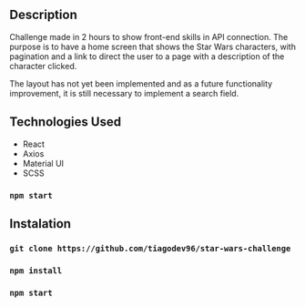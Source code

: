 ## Description

Challenge made in 2 hours to show front-end skills in API connection. The purpose is to have a home screen that shows the Star Wars characters, with pagination and a link to direct the user to a page with a description of the character clicked.

The layout has not yet been implemented and as a future functionality improvement, it is still necessary to implement a search field.

## Technologies Used

- React
- Axios
- Material UI
- SCSS

### `npm start`

## Instalation

### `git clone https://github.com/tiagodev96/star-wars-challenge`

### `npm install`

### `npm start`
